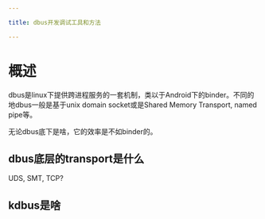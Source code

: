 ```yaml
---

title: dbus开发调试工具和方法

---
```


# 概述

dbus是linux下提供跨进程服务的一套机制，类以于Android下的binder。不同的地dbus一般是基于unix domain socket或是Shared Memory Transport, named pipe等。

无论dbus底下是啥，它的效率是不如binder的。

## dbus底层的transport是什么

UDS, SMT, TCP?

## kdbus是啥

